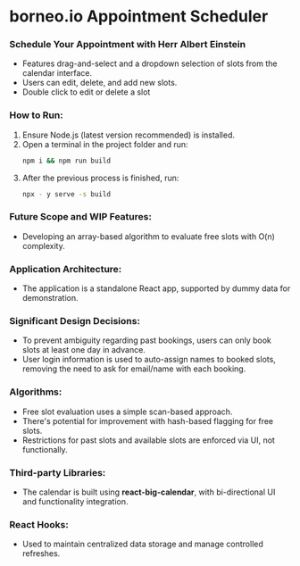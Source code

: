 # borneo.io Appointment Scheduler

### Schedule Your Appointment with Herr Albert Einstein
- Features drag-and-select and a dropdown selection of slots from the calendar interface.
- Users can edit, delete, and add new slots.
- Double click to edit or delete a slot

### How to Run:
1. Ensure Node.js (latest version recommended) is installed.
2. Open a terminal in the project folder and run:
   ```bash
   npm i && npm run build
3. After the previous process is finished, run:
   ```bash
   npx - y serve -s build

### Future Scope and WIP Features:
- Developing an array-based algorithm to evaluate free slots with O(n) complexity.

### Application Architecture:
- The application is a standalone React app, supported by dummy data for demonstration.

### Significant Design Decisions:
- To prevent ambiguity regarding past bookings, users can only book slots at least one day in advance.
- User login information is used to auto-assign names to booked slots, removing the need to ask for email/name with each booking.

### Algorithms:
- Free slot evaluation uses a simple scan-based approach.
- There's potential for improvement with hash-based flagging for free slots.
- Restrictions for past slots and available slots are enforced via UI, not functionally.

### Third-party Libraries:
- The calendar is built using **react-big-calendar**, with bi-directional UI and functionality integration.

### React Hooks:
- Used to maintain centralized data storage and manage controlled refreshes.
